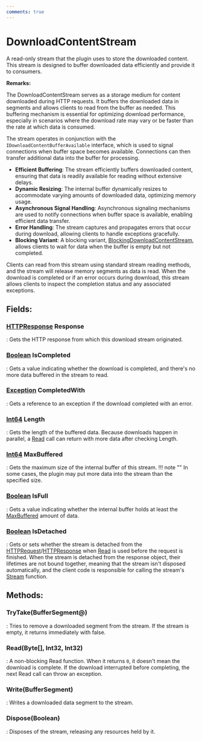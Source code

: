```yaml
---
comments: true
---
```

# DownloadContentStream

A read-only stream that the plugin uses to store the downloaded content. This stream is designed to buffer downloaded data efficiently and provide it to consumers. 

**Remarks:**

The DownloadContentStream serves as a storage medium for content downloaded during HTTP requests. It buffers the downloaded data in segments and allows clients to read from the buffer as needed. This buffering mechanism is essential for optimizing download performance, especially in scenarios where the download rate may vary or be faster than the rate at which data is consumed. 

 The stream operates in conjunction with the `IDownloadContentBufferAvailable` interface, which is used to signal connections when buffer space becomes available. Connections can then transfer additional data into the buffer for processing. 



- **Efficient Buffering**: The stream efficiently buffers downloaded content, ensuring that data is readily available for reading without extensive delays.
- **Dynamic Resizing**: The internal buffer dynamically resizes to accommodate varying amounts of downloaded data, optimizing memory usage.
- **Asynchronous Signal Handling**: Asynchronous signaling mechanisms are used to notify connections when buffer space is available, enabling efficient data transfer.
- **Error Handling**: The stream captures and propagates errors that occur during download, allowing clients to handle exceptions gracefully.
- **Blocking Variant**: A blocking variant, [BlockingDownloadContentStream](BlockingDownloadContentStream.md), allows clients to wait for data when the buffer is empty but not completed.



 Clients can read from this stream using standard stream reading methods, and the stream will release memory segments as data is read. When the download is completed or if an error occurs during download, this stream allows clients to inspect the completion status and any associated exceptions. 

## **Fields**:
### **[HTTPResponse](../HTTP/HTTPResponse.md) Response**
: Gets the HTTP response from which this download stream originated. 
### **[Boolean](https://learn.microsoft.com/en-us/dotnet/api/System.Boolean) IsCompleted**
: Gets a value indicating whether the download is completed, and there's no more data buffered in the stream to read. 
### **[Exception](https://learn.microsoft.com/en-us/dotnet/api/System.Exception) CompletedWith**
: Gets a reference to an exception if the download completed with an error. 
### **[Int64](https://learn.microsoft.com/en-us/dotnet/api/System.Int64) Length**
: Gets the length of the buffered data. Because downloads happen in parallel, a [Read](#read(byte[],-int32,-int32)) call can return with more data after checking Length. 
### **[Int64](https://learn.microsoft.com/en-us/dotnet/api/System.Int64) MaxBuffered**
: Gets the maximum size of the internal buffer of this stream. 
	!!! note ""
		In some cases, the plugin may put more data into the stream than the specified size.

### **[Boolean](https://learn.microsoft.com/en-us/dotnet/api/System.Boolean) IsFull**
: Gets a value indicating whether the internal buffer holds at least the [MaxBuffered](#int64-maxbuffered) amount of data. 
### **[Boolean](https://learn.microsoft.com/en-us/dotnet/api/System.Boolean) IsDetached**
: Gets or sets whether the stream is detached from the [HTTPRequest](../HTTP/HTTPRequest.md)/[HTTPResponse](../HTTP/HTTPResponse.md) when [Read](#read(byte[],-int32,-int32)) is used before the request is finished. When the stream is detached from the response object, their lifetimes are not bound together, meaning that the stream isn't disposed automatically, and the client code is responsible for calling the stream's [Stream](https://learn.microsoft.com/en-us/dotnet/api/System.IO.Stream) function. 
## **Methods**:

### TryTake(BufferSegment@)
: Tries to remove a downloaded segment from the stream. If the stream is empty, it returns immediately with false. 

### Read(Byte[], Int32, Int32)
: A non-blocking Read function. When it returns `0`, it doesn't mean the download is complete. If the download interrupted before completing, the next Read call can throw an exception. 

### Write(BufferSegment)
: Writes a downloaded data segment to the stream. 

### Dispose(Boolean)
: Disposes of the stream, releasing any resources held by it. 